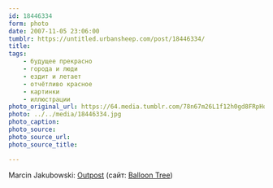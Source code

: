 ```yaml
---
id: 18446334
form: photo
date: 2007-11-05 23:06:00
tumblr: https://untitled.urbansheep.com/post/18446334/
title:
tags:
    - будущее прекрасно
    - города и люди
    - ездит и летает
    - отчётливо красное
    - картинки
    - иллюстрации
photo_original_url: https://64.media.tumblr.com/78n67m26L1f12h0gd8FRpHo5o1_r1_1280.jpg
photo: ../../media/18446334.jpg
photo_caption:
photo_source:
photo_source_url:
photo_source_title:

---
```


<p>Marcin Jakubowski: <a href="http://forums.cgsociety.org/showthread.php?f=137&amp;t=528882">Outpost</a> (сайт: <a href="http://www.balloontree.com/">Balloon Tree</a>)</p>

